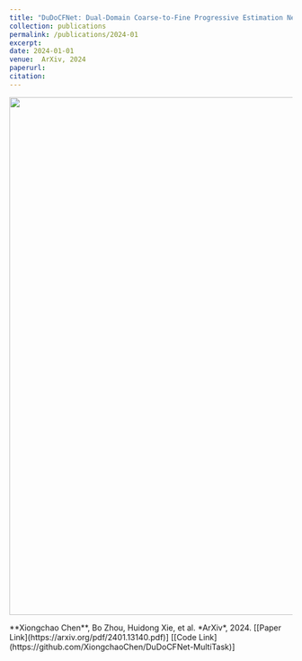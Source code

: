 ```yaml
---
title: "DuDoCFNet: Dual-Domain Coarse-to-Fine Progressive Estimation Network for Simultaneous Denoising, Limited-View Reconstruction, and Attenuation Correction of Cardiac SPECT"
collection: publications
permalink: /publications/2024-01
excerpt: 
date: 2024-01-01
venue:  ArXiv, 2024
paperurl:  
citation: 
---
```

<p align="center">
  <img width="920" src="../figures/2024-1-ArXiv.png">
</p>
**Xiongchao Chen**, Bo Zhou, Huidong Xie, et al. *ArXiv*, 2024.  
[[Paper Link](https://arxiv.org/pdf/2401.13140.pdf)] [[Code Link](https://github.com/XiongchaoChen/DuDoCFNet-MultiTask)]  
